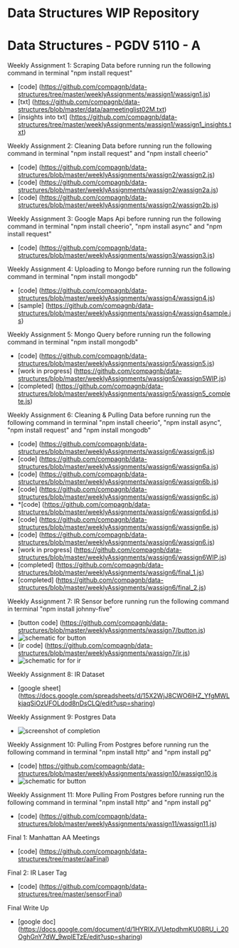Data Structures WIP Repository
==================================
Data Structures - PGDV 5110 - A
==================================

Weekly Assignment 1: Scraping Data
before running run the following command in terminal "npm install request"
* [code] (https://github.com/compagnb/data-structures/tree/master/weeklyAssignments/wassign1/wassign1.js)
* [txt] (https://github.com/compagnb/data-structures/blob/master/data/aameetinglist02M.txt)
* [insights into txt] (https://github.com/compagnb/data-structures/tree/master/weeklyAssignments/wassign1/wassign1_insights.txt)

Weekly Assignment 2: Cleaning Data
before running run the following command in terminal "npm install request" and "npm install cheerio"
* [code] (https://github.com/compagnb/data-structures/blob/master/weeklyAssignments/wassign2/wassign2.js)
* [code] (https://github.com/compagnb/data-structures/blob/master/weeklyAssignments/wassign2/wassign2a.js)
* [code] (https://github.com/compagnb/data-structures/blob/master/weeklyAssignments/wassign2/wassign2b.js)

Weekly Assignment 3: Google Maps Api
before running run the following command in terminal "npm install cheerio", "npm install async" and "npm install request"
* [code] (https://github.com/compagnb/data-structures/blob/master/weeklyAssignments/wassign3/wassign3.js)

Weekly Assignment 4: Uploading to Mongo
before running run the following command in terminal "npm install mongodb"
* [code] (https://github.com/compagnb/data-structures/blob/master/weeklyAssignments/wassign4/wassign4.js)
* [sample] (https://github.com/compagnb/data-structures/blob/master/weeklyAssignments/wassign4/wassign4sample.js)

Weekly Assignment 5: Mongo Query
before running run the following command in terminal "npm install mongodb"
* [code] (https://github.com/compagnb/data-structures/blob/master/weeklyAssignments/wassign5/wassign5.js)
* [work in progress] (https://github.com/compagnb/data-structures/blob/master/weeklyAssignments/wassign5/wassign5WIP.js)
* [completed] (https://github.com/compagnb/data-structures/blob/master/weeklyAssignments/wassign5/wassign5_complete.js)

Weekly Assignment 6: Cleaning & Pulling Data
before running run the following command in terminal "npm install cheerio", "npm install async", "npm install request" and  "npm install mongodb"
* [code] (https://github.com/compagnb/data-structures/blob/master/weeklyAssignments/wassign6/wassign6.js)
* [code] (https://github.com/compagnb/data-structures/blob/master/weeklyAssignments/wassign6/wassign6a.js)
* [code] (https://github.com/compagnb/data-structures/blob/master/weeklyAssignments/wassign6/wassign6b.js)
* [code] (https://github.com/compagnb/data-structures/blob/master/weeklyAssignments/wassign6/wassign6c.js)
* *[code] (https://github.com/compagnb/data-structures/blob/master/weeklyAssignments/wassign6/wassign6d.js)
* [code] (https://github.com/compagnb/data-structures/blob/master/weeklyAssignments/wassign6/wassign6e.js)
* [code] (https://github.com/compagnb/data-structures/blob/master/weeklyAssignments/wassign6/wassign6.js)
* [work in progress]  (https://github.com/compagnb/data-structures/blob/master/weeklyAssignments/wassign6/wassign6WIP.js)
* [completed] (https://github.com/compagnb/data-structures/blob/master/weeklyAssignments/wassign6/final_1.js)
* [completed] (https://github.com/compagnb/data-structures/blob/master/weeklyAssignments/wassign6/final_2.js)

Weekly Assignment 7: IR Sensor
before running run the following command in terminal "npm install johnny-five"
* [button code] (https://github.com/compagnb/data-structures/blob/master/weeklyAssignments/wassign7/button.js)
* ![schematic for button](http://url/to/img.png)
* [ir code] (https://github.com/compagnb/data-structures/blob/master/weeklyAssignments/wassign7/ir.js)
* ![schematic for for ir](http://url/to/img.png)

Weekly Assignment 8: IR Dataset
* [google sheet] (https://docs.google.com/spreadsheets/d/15X2WjJ8CWO6lHZ_YfgMWLkjaqSiOzUFOLdod8nDsCLQ/edit?usp=sharing)

Weekly Assignment 9: Postgres Data
* ![screenshot of completion](https://github.com/compagnb/data-structures/blob/master/weeklyAssignments/wassign9/wassign9.png)

Weekly Assignment 10: Pulling From Postgres
before running run the following command in terminal "npm install http" and "npm install pg" 
* [code] https://github.com/compagnb/data-structures/blob/master/weeklyAssignments/wassign10/wassign10.js
* ![schematic for button](https://github.com/compagnb/data-structures/blob/master/weeklyAssignments/wassign10/wassign10.jpg)

Weekly Assignment 11: More Pulling From Postgres
before running run the following command in terminal "npm install http" and "npm install pg" 
* [code] (https://github.com/compagnb/data-structures/blob/master/weeklyAssignments/wassign11/wassign11.js)

Final 1: Manhattan AA Meetings
* [code] (https://github.com/compagnb/data-structures/tree/master/aaFinal)

Final 2: IR Laser Tag
* [code] (https://github.com/compagnb/data-structures/tree/master/sensorFinal)

Final Write Up
* [google doc] (https://docs.google.com/document/d/1HYRlXJVUetpdhmKU08RU_i_20OghGnY7dW_9wplETzE/edit?usp=sharing)
